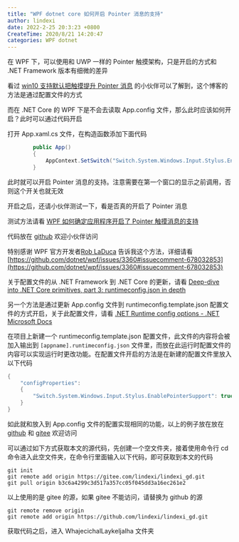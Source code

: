```yaml
---
title: "WPF dotnet core 如何开启 Pointer 消息的支持"
author: lindexi
date: 2022-2-25 20:3:23 +0800
CreateTime: 2020/8/21 14:20:47
categories: WPF dotnet
---
```


在 WPF 下，可以使用和 UWP 一样的 Pointer 触摸架构，只是开启的方式和 .NET Framework 版本有细微的差异

<!--more-->


<!-- CreateTime:2020/8/21 14:20:47 -->



看过 [win10 支持默认把触摸提升 Pointer 消息](https://blog.lindexi.com/post/win10-%E6%94%AF%E6%8C%81%E9%BB%98%E8%AE%A4%E6%8A%8A%E8%A7%A6%E6%91%B8%E6%8F%90%E5%8D%87-Pointer-%E6%B6%88%E6%81%AF.html) 的小伙伴可以了解到，这个博客的方法是通过配置文件的方式

而在 .NET Core 的 WPF 下是不会去读取 App.config 文件，那么此时应该如何开启？此时可以通过代码开启

打开 App.xaml.cs 文件，在构造函数添加下面代码

```csharp
        public App()
        {
            AppContext.SetSwitch("Switch.System.Windows.Input.Stylus.EnablePointerSupport", true);
        }
```

此时就可以开启 Pointer 消息的支持。注意需要在第一个窗口的显示之前调用，否则这个开关也就无效

开启之后，还请小伙伴测试一下，看是否真的开启了 Pointer 消息

测试方法请看 [WPF 如何确定应用程序开启了 Pointer 触摸消息的支持](https://blog.lindexi.com/post/WPF-%E5%A6%82%E4%BD%95%E7%A1%AE%E5%AE%9A%E5%BA%94%E7%94%A8%E7%A8%8B%E5%BA%8F%E5%BC%80%E5%90%AF%E4%BA%86-Pointer-%E8%A7%A6%E6%91%B8%E6%B6%88%E6%81%AF%E7%9A%84%E6%94%AF%E6%8C%81.html)

代码放在 [github](https://github.com/lindexi/lindexi_gd/tree/4c87d6d1b73dfa725a37e913c5568333201834af/KemjawyecawDurbahelal) 欢迎小伙伴访问

特别感谢 WPF 官方开发者[Rob LaDuca](https://github.com/rladuca) 告诉我这个方法，详细请看 [https://github.com/dotnet/wpf/issues/3360#issuecomment-678032853](https://github.com/dotnet/wpf/issues/3360#issuecomment-678032853)

关于配置文件的从 .NET Framework 到 .NET Core 的更新，请看 [Deep-dive into .NET Core primitives, part 3: runtimeconfig.json in depth](https://natemcmaster.com/blog/2019/01/09/netcore-primitives-3/#additional-runtime-settings )

另一个方法是通过更新 App.config 文件到 runtimeconfig.template.json 配置文件的方式开启，关于此配置文件，请看 [.NET Runtime config options - .NET Microsoft Docs](https://docs.microsoft.com/en-us/dotnet/core/runtime-config?WT.mc_id=WD-MVP-5003260 )

在项目上新建一个 runtimeconfig.template.json 配置文件，此文件的内容将会被加入输出到 `[appname].runtimeconfig.json` 文件里，而放在此运行时配置文件的内容可以实现运行时更改功能。在配置文件开启的方法是在新建的配置文件里放入以下代码

```csharp
{
    "configProperties": 
    {
        "Switch.System.Windows.Input.Stylus.EnablePointerSupport": true
    }
}
```

如此就和放入到 App.config 文件的配置实现相同的功能，以上的例子放在放在[github](https://github.com/lindexi/lindexi_gd/tree/b3c6a4299c3d517a357cc05f045dd3a16ec261e2/WhajecichalLaykeljalha) 和 [gitee](https://gitee.com/lindexi/lindexi_gd/tree/b3c6a4299c3d517a357cc05f045dd3a16ec261e2/WhajecichalLaykeljalha) 欢迎访问

可以通过如下方式获取本文的源代码，先创建一个空文件夹，接着使用命令行 cd 命令进入此空文件夹，在命令行里面输入以下代码，即可获取到本文的代码

```
git init
git remote add origin https://gitee.com/lindexi/lindexi_gd.git
git pull origin b3c6a4299c3d517a357cc05f045dd3a16ec261e2
```

以上使用的是 gitee 的源，如果 gitee 不能访问，请替换为 github 的源

```
git remote remove origin
git remote add origin https://github.com/lindexi/lindexi_gd.git
```

获取代码之后，进入 WhajecichalLaykeljalha 文件夹

